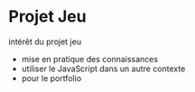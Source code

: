 # Projet Jeu

intérêt du projet jeu

* mise en pratique des connaissances
* utiliser le JavaScript dans un autre contexte
* pour le portfolio


